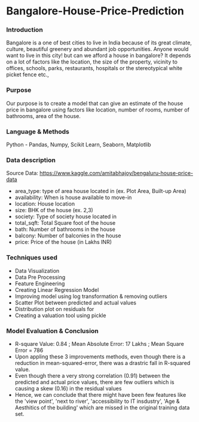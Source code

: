 # Bangalore-House-Price-Prediction
### Introduction 
Bangalore is a one of best cities to live in India because of its great climate, culture, beautiful greenery and abundant job opportunities. Anyone would want to live in this city! but can we afford a house in bangalore? It depends on a lot of factors like the location, the size of the property, vicinity to offices, schools, parks, restaurants, hospitals or the stereotypical white picket fence etc., 

### Purpose
Our purpose is to create a model that can give an estimate of the house price in bangalore using factors like location, number of rooms, number of bathrooms, area of the house. 

### Language & Methods
Python - Pandas, Numpy, Scikit Learn, Seaborn, Matplotlib

### Data description
Source Data: https://www.kaggle.com/amitabhajoy/bengaluru-house-price-data
- area_type: type of area house located in (ex. Plot Area, Built-up Area)
- availability: When is house available to move-in
- location: House location
- size: BHK of the house (ex. 2,3)
- society: Type of society house located in
- total_sqft: Total Square foot of the house
- bath: Number of bathrooms in the house
- balcony: Number of balconies in the house
- price: Price of the house (in Lakhs INR)

### Techniques used
- Data Visualization
- Data Pre Processing
- Feature Engineering
- Creating Linear Regression Model
- Improving model using log transformation & removing outliers
- Scatter Plot between predicted and actual values 
- Distribution plot on residuals for 
- Creating a valuation tool using pickle

### Model Evaluation & Conclusion

- R-square Value: 0.84 ; Mean Absolute Error: 17 Lakhs ; Mean Square Error = 786
- Upon appling these 3 improvements methods, even though there is a reduction in mean-squared-error, there was a drastric fall in R-squared value.
- Even though there a very strong correlation (0.91) between the predicted and actual price values, there are few outliers which is causing a skew (0.16) in the residual values
- Hence, we can conclude that there might have been few features like the 'view point', 'next to river', 'accessibility to IT insdustry', 'Age & Aesthitics of the building' which are missed in the original training data set.
